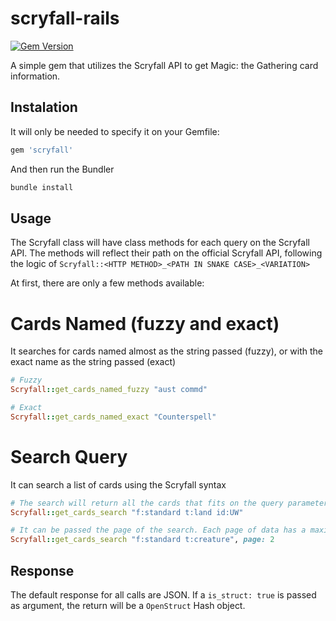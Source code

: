 # scryfall-rails
[![Gem Version](https://badge.fury.io/rb/scryfall.svg)](https://badge.fury.io/rb/scryfall)

A simple gem that utilizes the Scryfall API to get Magic: the Gathering card information.


## Instalation

It will only be needed to specify it on your Gemfile:

```ruby
gem 'scryfall'
```

And then run the Bundler

```ruby
bundle install
```

## Usage

The Scryfall class will have class methods for each query on the Scryfall API. The methods will reflect their path on the official Scryfall API, following the logic of `Scryfall::<HTTP METHOD>_<PATH IN SNAKE CASE>_<VARIATION>`

At first, there are only a few methods available:

# Cards Named (fuzzy and exact)

It searches for cards named almost as the string passed (fuzzy), or with the exact name as the string passed (exact)

```ruby
# Fuzzy
Scryfall::get_cards_named_fuzzy "aust commd"

# Exact
Scryfall::get_cards_named_exact "Counterspell"
```

# Search Query

It can search a list of cards using the Scryfall syntax

```ruby
# The search will return all the cards that fits on the query parameters
Scryfall::get_cards_search "f:standard t:land id:UW"

# It can be passed the page of the search. Each page of data has a maximum of 175 cards
Scryfall::get_cards_search "f:standard t:creature", page: 2
```

## Response

The default response for all calls are JSON. If a `is_struct: true` is passed as argument, the return will be a `OpenStruct` Hash object.